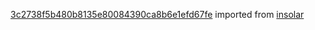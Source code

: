 [3c2738f5b480b8135e80084390ca8b6e1efd67fe](https://github.com/insolar/insolar/commit/3c2738f5b480b8135e80084390ca8b6e1efd67fe) imported from [insolar](https://github.com/insolar/insolar)
